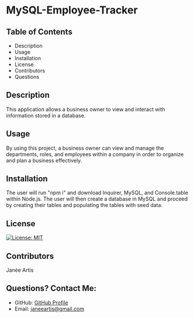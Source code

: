 # MySQL-Employee-Tracker

## Table of Contents
* Description
* Usage
* Installation
* License
* Contributors
* Questions
  
  
## Description
This application allows a business owner to view and interact with information stored in a database.
  
## Usage
By using this project, a business owner can view and manage the departments, roles, and employees within a company in order to organize and plan a business effectively.
  
## Installation
The user will run "npm i" and download Inquirer, MySQL, and Console.table within Node.js. The user will then create a database in MySQL and proceed by creating their tables and populating the tables with seed data.
  
## License
[![License: MIT](https://img.shields.io/badge/License-MIT-yellow.svg)](https://opensource.org/licenses/MIT)
  
## Contributors
Janée Artis
  
## Questions? Contact Me:
* GitHub: [GitHub Profile](https://github.com/janeeart)
* Email: janeeartis@gmail.com